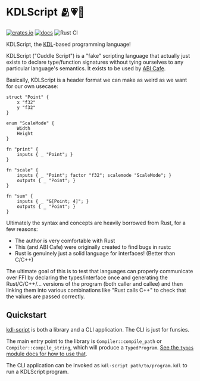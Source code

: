# KDLScript 🫂💗📜

[![crates.io](https://img.shields.io/crates/v/kdl-script.svg)](https://crates.io/crates/kdl-script) [![docs](https://docs.rs/kdl-script/badge.svg)](https://docs.rs/kdl-script) ![Rust CI](https://github.com/Gankra/abi-cafe/workflows/Rust%20CI/badge.svg?branch=main)


KDLScript, the [KDL](https://kdl.dev/)-based programming language!

KDLScript ("Cuddle Script") is a "fake" scripting language that actually just exists to declare type/function signatures without tying ourselves to any particular language's semantics. It exists to be used by [ABI Cafe](https://github.com/Gankra/abi-cafe/).

Basically, KDLScript is a header format we can make as weird as we want for our own usecase:


```kdl
struct "Point" {
    x "f32"
    y "f32"
}

enum "ScaleMode" {
    Width
    Height
}

fn "print" {
    inputs { _ "Point"; }
}

fn "scale" {
    inputs { _ "Point"; factor "f32"; scalemode "ScaleMode"; }
    outputs { _ "Point"; }
}

fn "sum" {
    inputs { _ "&[Point; 4]"; }
    outputs { _ "Point"; }
}
```

Ultimately the syntax and concepts are heavily borrowed from Rust, for a few reasons:

* The author is very comfortable with Rust
* This (and ABI Cafe) were originally created to find bugs in rustc
* Rust is genuinely just a solid language for interfaces! (Better than C/C++)

The ultimate goal of this is to test that languages can properly communicate over
FFI by declaring the types/interface once and generating the Rust/C/C++/... versions
of the program (both caller and callee) and then linking them into various combinations like "Rust calls C++" to check that the values are passed correctly.



## Quickstart


[kdl-script](https://github.com/Gankra/abi-cafe/tree/main/kdl-script) is both a library and a CLI application. The CLI is just for funsies.

The main entry point to the library is `Compiler::compile_path` or `Compiler::compile_string`, which will produce a `TypedProgram`. [See the `types` module docs for how to use that](https://github.com/Gankra/abi-cafe/blob/main/kdl-script/src/types.rs).

The CLI application can be invoked as `kdl-script path/to/program.kdl` to run a KDLScript program.

